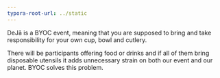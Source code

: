 ```yaml
---
typora-root-url: ../static
---
```


DeJā is a BYOC event, meaning that you are supposed to bring and take responsibility for your own cup, bowl and cutlery.

There will be participants offering food or drinks and if all of them bring disposable utensils it adds unnecessary strain on both our event and our planet. BYOC solves this problem.

